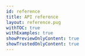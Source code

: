 ```yaml
---
id: reference
title: API reference
layout: reference.pug
withTOC: true
withExamples: true
showPreviewOnlyContent: true
showTrustedOnlyContent: true
---
```

